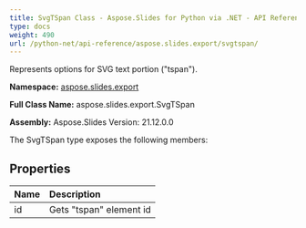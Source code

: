 ```yaml
---
title: SvgTSpan Class - Aspose.Slides for Python via .NET - API Reference
type: docs
weight: 490
url: /python-net/api-reference/aspose.slides.export/svgtspan/
---
```


Represents options for SVG text portion ("tspan").

**Namespace:** [aspose.slides.export](/python-net/api-reference/aspose.slides.export/)

**Full Class Name:** aspose.slides.export.SvgTSpan

**Assembly:**  Aspose.Slides Version: 21.12.0.0

The SvgTSpan type exposes the following members:
## **Properties**
|**Name**|**Description**|
| :- | :- |
|id|Gets "tspan" element id|
